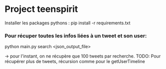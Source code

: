 # Project teenspirit

Installer les packages pythons :
pip install -r requirements.txt

### Pour récuper toutes les infos liées à un tweet et son user:
python main.py search <json_output_file>

-> pour l'instant, on ne récupère que 100 tweets par recherche.
TODO: Pour récupérer plus de tweets, récursion comme pour le getUserTimeline